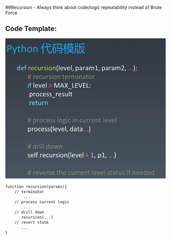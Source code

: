 ##Recursion - Always think about code/logic repeatability instead of Brute Force
## Code Template:
![Image of generic_recursion](imgs/generic_recursion.jpg) 
```
function recursion(params){
    // terminator
        ...
    // process current logic
        ...
    // drill down
       recursion(...)
    // revert state
       ...
}
```